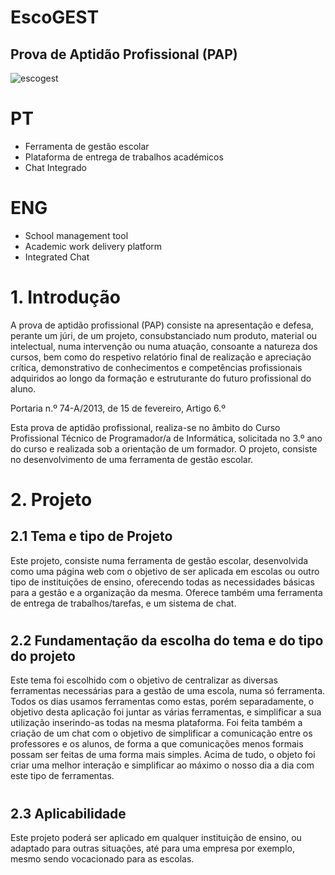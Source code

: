 # EscoGEST
## Prova de Aptidão Profissional (PAP)

![escogest](https://github.com/ttiagop/EscoGEST/assets/144053835/6b28fdad-aa18-499e-b28d-002cf8b6117a)

# PT
- Ferramenta de gestão escolar
- Plataforma de entrega de trabalhos académicos
- Chat Integrado

#

# ENG
- School management tool
- Academic work delivery platform
- Integrated Chat

#

# 1. Introdução 
A prova de aptidão profissional (PAP) consiste na apresentação e defesa, perante um júri, de um projeto, consubstanciado num produto, material ou intelectual, numa intervenção ou numa atuação, consoante a natureza dos cursos, bem como do 
respetivo relatório final de realização e apreciação crítica, demonstrativo de 
conhecimentos e competências profissionais adquiridos ao longo da formação e 
estruturante do futuro profissional do aluno. 

Portaria n.º 74-A/2013, de 15 de fevereiro, Artigo 6.º 

Esta prova de aptidão profissional, realiza-se no âmbito do Curso Profissional 
Técnico de Programador/a de Informática, solicitada no 3.º ano do curso e realizada 
sob a orientação de um formador. 
O projeto, consiste no desenvolvimento de uma ferramenta de gestão escolar.
#

# 2. Projeto 
## 2.1 Tema e tipo de Projeto 
Este projeto, consiste numa ferramenta de gestão escolar, desenvolvida como uma 
página web com o objetivo de ser aplicada em escolas ou outro tipo de instituições de 
ensino, oferecendo todas as necessidades básicas para a gestão e a organização da 
mesma. Oferece também uma ferramenta de entrega de trabalhos/tarefas, e um 
sistema de chat.
#

## 2.2 Fundamentação da escolha do tema e do tipo do projeto 
Este tema foi escolhido com o objetivo de centralizar as diversas ferramentas 
necessárias para a gestão de uma escola, numa só ferramenta. 
Todos os dias usamos ferramentas como estas, porém separadamente, o objetivo 
desta aplicação foi juntar as várias ferramentas, e simplificar a sua utilização 
inserindo-as todas na mesma plataforma. Foi feita também a criação de um chat com 
o objetivo de simplificar a comunicação entre os professores e os alunos, de forma a 
que comunicações menos formais possam ser feitas de uma forma mais simples. 
Acima de tudo, o objeto foi criar uma melhor interação e simplificar ao máximo o 
nosso dia a dia com este tipo de ferramentas.
#

## 2.3 Aplicabilidade 
Este projeto poderá ser aplicado em qualquer instituição de ensino, ou adaptado para 
outras situações, até para uma empresa por exemplo, mesmo sendo vocacionado para 
as escolas.
#
